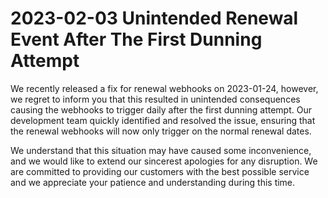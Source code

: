 # 2023-02-03 Unintended Renewal Event After The First Dunning Attempt 

We recently released a fix for renewal webhooks on 2023-01-24, however, we regret to inform you that this resulted in unintended consequences causing the webhooks to trigger daily after the first dunning attempt. Our development team quickly identified and resolved the issue, ensuring that the renewal webhooks will now only trigger on the normal renewal dates.

We understand that this situation may have caused some inconvenience, and we would like to extend our sincerest apologies for any disruption. We are committed to providing our customers with the best possible service and we appreciate your patience and understanding during this time.